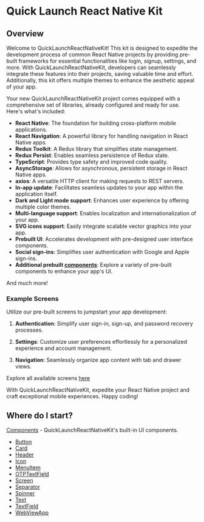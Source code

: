 # Quick Launch React Native Kit

## Overview

Welcome to QuickLaunchReactNativeKit! This kit is designed to expedite the development process of common React Native projects by providing pre-built frameworks for essential functionalities like login, signup, settings, and more. With QuickLaunchReactNativeKit, developers can seamlessly integrate these features into their projects, saving valuable time and effort. Additionally, this kit offers multiple themes to enhance the aesthetic appeal of your app.

Your new QuickLaunchReactNativeKit project comes equipped with a comprehensive set of libraries, already configured and ready for use. Here's what's included:

- **React Native**: The foundation for building cross-platform mobile applications.
- **React Navigation**: A powerful library for handling navigation in React Native apps.
- **Redux Toolkit**: A Redux library that simplifies state management.
- **Redux Persist**: Enables seamless persistence of Redux state.
- **TypeScript**: Provides type safety and improved code quality.
- **AsyncStorage**: Allows for asynchronous, persistent storage in React Native apps.
- **axios**: A versatile HTTP client for making requests to REST servers.
- **In-app update**: Facilitates seamless updates to your app within the application itself.
- **Dark and Light mode support**: Enhances user experience by offering multiple color themes.
- **Multi-language support**: Enables localization and internationalization of your app.
- **SVG icons support**: Easily integrate scalable vector graphics into your app.
- **Prebuilt UI**: Accelerates development with pre-designed user interface components.
- **Social sign-ins**: Simplifies user authentication with Google and Apple sign-ins.
- **Additional prebuilt [components](./docs/template/src/components/Components.md)**: Explore a variety of pre-built components to enhance your app's UI.

And much more!

### Example Screens

Utilize our pre-built screens to jumpstart your app development:

1. **Authentication**: Simplify user sign-in, sign-up, and password recovery processes.

2. **Settings**: Customize user preferences effortlessly for a personalized experience and account management.

3. **Navigation**: Seamlessly organize app content with tab and drawer views.

Explore all available screens [here](./docs/ScreenShots.md)

With QuickLaunchReactNativeKit, expedite your React Native project and craft exceptional mobile experiences. Happy coding!

## Where do I start?

[Components](./docs/template/src/components/Components.md) - QuickLaunchReactNativeKit's built-in UI components.

- [Button](./docs/template/src/components/Button.md)
- [Card](./docs/template/src/components/Card.md)
- [Header](./docs/template/src/components/Header.md)
- [Icon](./docs/template/src/components/Icon.md)
- [MenuItem](./docs/template/src/components/MenuItem.md)
- [OTPTextField](./docs/template/src/components/OTPTextField.md)
- [Screen](./docs/template/src/components/Screen.md)
- [Separator](./docs/template/src/components/Separator.md)
- [Spinner](./docs/template/src/components/Spinner.md)
- [Text](./docs/template/src/components/Text.md)
- [TextField](./docs/template/src/components/TextField.md)
- [WebViewApp](./docs/template/src/components/WebViewApp.md)
